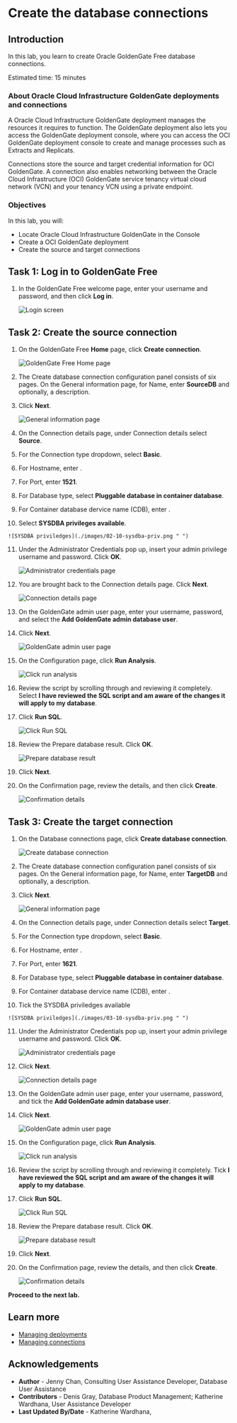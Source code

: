 # Create the database connections

## Introduction

In this lab, you learn to create Oracle GoldenGate Free database connections.

Estimated time: 15 minutes

### About Oracle Cloud Infrastructure GoldenGate deployments and connections

A Oracle Cloud Infrastructure GoldenGate deployment manages the resources it requires to function. The GoldenGate deployment also lets you access the GoldenGate deployment console, where you can access the OCI GoldenGate deployment console to create and manage processes such as Extracts and Replicats.

Connections store the source and target credential information for OCI GoldenGate. A connection also enables networking between the Oracle Cloud Infrastructure (OCI) GoldenGate service tenancy virtual cloud network (VCN) and your tenancy VCN using a private endpoint.

### Objectives

In this lab, you will:
* Locate Oracle Cloud Infrastructure GoldenGate in the Console
* Create a OCI GoldenGate deployment
* Create the source and target connections


## Task 1: Log in to GoldenGate Free

1.  In the GoldenGate Free welcome page, enter your username and password, and then click **Log in**.

    ![Login screen](./images/01-01-login.png " ")

## Task 2: Create the source connection

1.  On the GoldenGate Free **Home** page, click **Create connection**.

    ![GoldenGate Free Home page](./images/02-01-create-connection.png " ")

2.  The Create database connection configuration panel consists of six pages. On the General information page, for Name, enter **SourceDB** and optionally, a description.

3.  Click **Next**.

    ![General information page](./images/02-03-general-info.png " ")

4.  On the Connection details page, under Connection details select **Source**.

5.  For the Connection type dropdown, select **Basic**.

6.  For Hostname, enter .

7.  For Port, enter **1521**.

8. For Database type, select **Pluggable database in container database**.

9.  For Container database dervice name (CDB), enter .

10.  Select **SYSDBA privileges available**.

    ![SYSDBA priviledges](./images/02-10-sysdba-priv.png " ")

11. Under the Administrator Credentials pop up, insert your admin privilege username and password. Click **OK**.

    ![Administrator credentials page](./images/02-11-admin-credentials.png " ")

12. You are brought back to the Connection details page. Click **Next**.

    ![Connection details page](./images/02-12-connection-details.png " ")

13. On the GoldenGate admin user page, enter your username, password, and select the **Add GoldenGate admin database user**. 

14. Click **Next**.

    ![GoldenGate admin user page](./images/02-14-gg-admin-user.png " ")

15. On the Configuration page, click **Run Analysis**.

    ![Click run analysis](./images/02-15-run-analysis.png " ")

16. Review the script by scrolling through and reviewing it completely. Select **I have reviewed the SQL script and am aware of the changes it will apply to my database**.

17. Click **Run SQL**.

    ![Click Run SQL](./images/02-17-run-sql.png " ")

18. Review the Prepare database result. Click **OK**.

    ![Prepare database result](./images/02-18-preapre-db-result.png " ")

19. Click **Next**.

20. On the Confirmation page, review the details, and then click **Create**.

    ![Confirmation details](./images/02-20-confirmation-details.png " ")

## Task 3: Create the target connection

1.  On the Database connections page, click **Create database connection**.

	![Create database connection](./images/03-01-create-connection.png " ")

2.  The Create database connection configuration panel consists of six pages. On the General information page, for Name, enter **TargetDB** and optionally, a description.

3.  Click **Next**.

    ![General information page](./images/03-03-general-info.png " ")

4.  On the Connection details page, under Connection details select **Target**.

5.  For the Connection type dropdown, select **Basic**.

6.  For Hostname, enter .

7.  For Port, enter **1621**.

8. For Database type, select **Pluggable database in container database**.

9.  For Container database dervice name (CDB), enter .

10.  Tick the SYSDBA priviledges available 

    ![SYSDBA priviledges](./images/03-10-sysdba-priv.png " ")

11. Under the Administrator Credentials pop up, insert your admin privilege username and password. Click **OK**.

    ![Administrator credentials page](./images/02-11-admin-credentials.png " ")

12. Click **Next**.

    ![Connection details page](./images/02-12-connection-details.png " ")

13. On the GoldenGate admin user page, enter your username, password, and tick the **Add GoldenGate admin database user**. 

14. Click **Next**.

    ![GoldenGate admin user page](./images/02-14-gg-admin-user.png " ")

15. On the Configuration page, click **Run Analysis**.

    ![Click run analysis](./images/02-15-run-analysis.png " ")

16. Review the script by scrolling through and reviewing it completely. Tick **I have reviewed the SQL script and am aware of the changes it will apply to my database**.

17. Click **Run SQL**.

    ![Click Run SQL](./images/02-17-run-sql.png " ")

18. Review the Prepare database result. Click **OK**.

    ![Prepare database result](./images/02-18-preapre-db-result.png " ")

19. Click **Next**.

20. On the Confirmation page, review the details, and then click **Create**.

    ![Confirmation details](./images/02-20-confirmation-details.png " ")

**Proceed to the next lab.**

## Learn more

* [Managing deployments](https://docs.oracle.com/en/cloud/paas/goldengate-service/ebbpf/index.html)
* [Managing connections](https://docs.oracle.com/en/cloud/paas/goldengate-service/mcjzr/index.html)

## Acknowledgements
* **Author** - Jenny Chan, Consulting User Assistance Developer, Database User Assistance
* **Contributors** -  Denis Gray, Database Product Management; Katherine Wardhana, User Assistance Developer
* **Last Updated By/Date** - Katherine Wardhana, 


